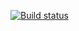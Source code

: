 [![Build status](https://ci.appveyor.com/api/projects/status/s8mc2pwxfkov5e5a?svg=true)](https://ci.appveyor.com/project/nugmanov87/ajs-homeworks-symbols-iterators-generators-11-1)